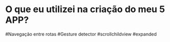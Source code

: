 # O que eu utilizei na criação do meu 5 APP? 

#Navegação entre rotas
#Gesture detector
#scrollchildview
#expanded 
